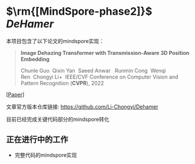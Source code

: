 

# $\rm{[MindSpore-phase2]}$ $DeHamer$

本项目包含了以下论文的mindspore实现：

> **Image Dehazing Transformer with Transmission-Aware 3D Position Embedding**
>
> Chunle Guo  Qixin Yan   Saeed Anwar   Runmin Cong  Wenqi Ren  Chongyi Li+ 
> IEEE/CVF Conference on Computer Vision and Pattern Recognition (**CVPR**), 2022

[[Paper](https://li-chongyi.github.io/Proj_DeHamer.html)]



文章官方版本仓库链接: https://github.com/Li-Chongyi/Dehamer



目前已经完成关键代码部分的mindspore转化



## 正在进行中的工作

-  完整代码的mindspore实现


